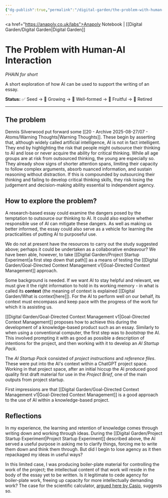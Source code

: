 ```yaml
---
{"dg-publish":true,"permalink":"/digital-garden/the-problem-with-human-ai-interaction/","created":"2025-08-12T08:21:58.194+01:00","updated":"2025-08-26T17:23:47.354+01:00"}
---
```


<a href="https://anapoly.co.uk/labs">Anapoly Notebook</a> | [[Digital Garden/Digital Garden\|Digital Garden]] 

# The Problem with Human-AI Interaction
*PHAIN for short* 

A short exploration of how AI can be used to support the writing of an essay.

**Status:** ✅ Seed → 🔸 Growing → 🔸 Well-formed → 🔸 Fruitful → 🔸 Retired

---
## The problem

Dennis Silverwood put forward some [[20 - Archive 2025-08-27/07 - Atoms/Warning Thoughts\|Warning Thoughts]]. These begin by asserting that, although widely called artificial intelligence, AI is not in fact intelligent. They end by highlighting the risk that people might outsource their thinking to AI and lose or never acquire the ability for critical thinking. While all age groups are at risk from outsourced thinking, the young are especially so. They already show signs of shorter attention spans, limiting their capacity to follow complex arguments, absorb nuanced information, and sustain reasoning without distraction. If this is compounded by outsourcing their thinking and failing to develop critical thinking skills, they risk losing the judgement and decision-making ability essential to independent agency.

## How to explore the problem?

A research-based essay could examine the dangers posed by the temptation to outsource our thinking to AI. It could also explore whether responsible use of AI can mitigate these dangers. As well as making us better informed, the essay could also serve as a vehicle for learning the practicalities of putting AI to purposeful use. 

We do not at present have the resources to carry out the study suggested above; perhaps it could be undertaken as a collaborative endeavour? We have been able, however, to take [[Digital Garden/Project Startup Experiment\|a first step down that path]] as a means of testing the [[Digital Garden/Goal-Directed Context Management v1\|Goal-Directed Context Management]] approach. 

Some background is needed.  If we want AI to stay helpful and relevant, we must give it the right information to hold in its working memory - in what is called its **context** (the meaning of context is explained [[Digital Garden/What is context\|here]]). For the AI to perform well on our behalf, its context must encompass and keep pace with the progress of the work for which it is assisting us. 

[[Digital Garden/Goal-Directed Context Management v1\|Goal-Directed Context Management]] proposes how to achieve this during the development of a knowledge-based product such as an essay. Similarly to when using a conventional computer, the first step was to *bootstrap* the AI. This involved prompting it with as good as possible a description of intentions for the project, and then working with it to develop an *AI Startup Pack*. 

The *AI Startup Pack* consisted of *project instructions* and *reference files*. These were put into the AI's context within a ChatGPT project space. Working in that project space, after an initial hiccup the AI produced good quality first draft material for use in the *Project Brief*, one of the main outputs from project startup. 

First impressions are that [[Digital Garden/Goal-Directed Context Management v1\|Goal-Directed Context Management]] is a good approach to the use of AI within a knowledge-based project.

## Reflections

In my experience, the learning and retention of knowledge comes through writing down and working through ideas. During the [[Digital Garden/Project Startup Experiment\|Project Startup Experiment]] described above, the AI served a useful purpose in asking me to clarify things, forcing me to write them down and think them through. But did I begin to lose agency as it then repackaged my ideas in useful ways? 

In this limited case, I was producing boiler-plate material for controlling the work of the project; the intellectual content of that work will reside in the body of the essay yet to be written. Is it legitimate to cede agency for boiler-plate work, freeing up capacity for more intellectually demanding work? The case for the scientific calculator, <a href="https://education.casio.co.uk/blog/how-scientific-calculators-can-boost-classroomengagement/">argued here by Casio</a>, suggests so.  